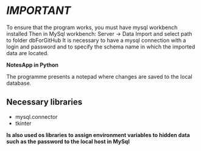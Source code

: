# ***IMPORTANT***
To ensure that the program works, you must have mysql workbench installed
Then in MySql workbench: Server -> Data Import and select path to folder dbForGitHub
It is necessary to have a mysql connection with a login and password and to specify the schema name in which the imported data are located.

**NotesApp in Python**

The programme presents a notepad where changes are saved to the local database.

## Necessary libraries

+ mysql.connector
+ tkinter

**Is also used os libraries to assign environment variables to hidden data such as the password to the local host in MySql**